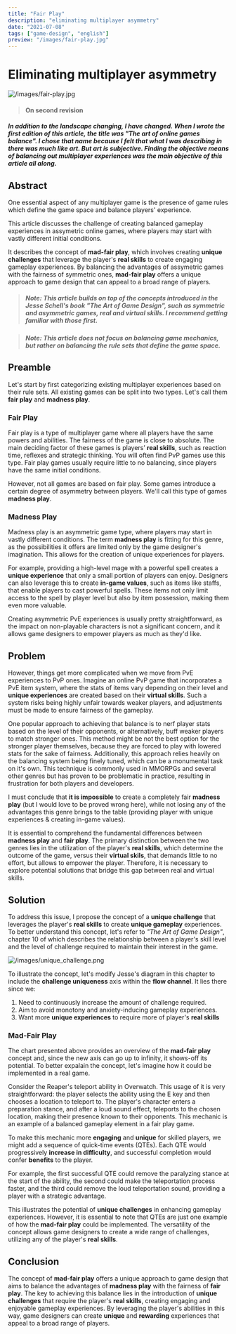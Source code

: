 ```yaml
---
title: "Fair Play"
description: "eliminating multiplayer asymmetry"
date: "2021-07-08"
tags: ["game-design", "english"]
preview: "/images/fair-play.jpg"
---
```


# Eliminating multiplayer asymmetry

![/images/fair-play.jpg](/images/fair-play.jpg)

> #### On second revision 
##### In addition to the landscape changing, I have changed. When I wrote the first edition of this article, the title was "The art of online games balance". I chose that name because I felt that what I was describing in there was much like art. But art is subjective. Finding the objective means of balancing out multiplayer experiences was the main objective of this article all along.

## Abstract
One essential aspect of any multiplayer game is the presence of game rules which define the game space and balance players' experience. 

This article discusses the challenge of creating balanced gameplay experiences in assymetric online games, where players may start with vastly different initial conditions. 

It describes the concept of **mad-fair play**, which involves creating **unique challenges** that leverage the player's **real skills** to create engaging gameplay experiences. By balancing the advantages of assymetric games with the fairness of symmetric ones, **mad-fair play** offers a unique approach to game design that can appeal to a broad range of players.

> ##### Note: This article builds on top of the concepts introduced in the Jesse Schell's book _"The Art of Game Design"_, such as **symmetric** and **asymmetric** games, **real** and **virtual** skills. I recommend getting familiar with those first.

<div>

> ##### Note: This article does not focus on balancing game mechanics, but rather on balancing the rule sets that define the game space.

## Preamble
Let's start by first categorizing existing multiplayer experiences based on their rule sets. All existing games can be split into two types.  Let's call them **fair play** and **madness play**.

### Fair Play
Fair play is a type of multiplayer game where all players have the same powers and abilities. The fairness of the game is close to absolute. The main deciding factor of these games is players’ **real skills**, such as reaction time, reflexes and strategic thinking. You will often find PvP games use this type. Fair play games usually require little to no balancing, since players have the same initial conditions.

However, not all games are based on fair play. Some games introduce a certain degree of asymmetry between players. We'll call this type of games **madness play**.

### Madness Play
Madness play is an asymmetric game type, where players may start in vastly different conditions. The term **madness play** is fitting for this genre, as the possibilities it offers are limited only by the game designer's imagination. This allows for the creation of unique experiences for players. 

For example, providing a high-level mage with a powerful spell creates a **unique experience** that only a small portion of players can enjoy. Designers can also leverage this to create **in-game values**, such as items like staffs, that enable players to cast powerful spells. These items not only limit access to the spell by player level but also by item possession, making them even more valuable. 

Creating asymmetric PvE experiences is usually pretty straightforward, as the impact on non-playable characters is not a significant concern, and it allows game designers to empower players as much as they'd like.

## Problem
However, things get more complicated when we move from PvE experiences to PvP ones. Imagine an online PvP game that incorporates a PvE item system, where the stats of items vary depending on their level and **unique experiences** are created based on their **virtual skills**. Such a system risks being highly unfair towards weaker players, and adjustments must be made to ensure fairness of the gameplay.

One popular approach to achieving that balance is to nerf player stats based on the level of their opponents, or alternatively, buff weaker players to match stronger ones. This method might be not the best option for the stronger player themselves, because they are forced to play with lowered stats for the sake of fairness. Additionally, this approach relies heavily on the balancing system being finely tuned, which can be a monumental task on it's own. This technique is commonly used in MMORPGs and several other genres but has proven to be problematic in practice, resulting in frustration for both players and developers.

I must conclude that **it is impossible** to create a completely fair **madness play** (but I would love to be proved wrong here), while not losing any of the advantages this genre brings to the table (providing player with unique experiences & creating in-game values).

It is essential to comprehend the fundamental differences between **madness play** and **fair play**. The primary distinction between the two genres lies in the utilization of the player's **real skills**, which determine the outcome of the game, versus their **virtual skils**, that demands little to no effort, but allows to empower the player. Therefore, it is necessary to explore potential solutions that bridge this gap between real and virtual skills.

## Solution
To address this issue, I propose the concept of a **unique challenge** that leverages the player's **real skills** to create **unique gameplay** experiences. To better understand this concept, let's refer to _"The Art of Game Design"_, chapter 10 of which describes the relationship between a player's skill level and the level of challenge required to maintain their interest in the game.

![/images/unique_challenge.png](/images/unique_challenge.png)

To illustrate the concept, let's modify Jesse's diagram in this chapter to include the **challenge uniqueness** axis within the **flow channel**. It lies there since we: 
1. Need to continuously increase the amount of challenge required.
2. Aim to avoid monotony and anxiety-inducing gameplay experiences.
3. Want more **unique experiences** to require more of player's **real skills**

### Mad-Fair Play
The chart presented above provides an overview of the **mad-fair play** concept and, since the new axis can go up to infinity, it shows-off its potential. To better expalain the concept, let's imagine how it could be implemented in a real game.

Consider the Reaper's teleport ability in Overwatch. This usage of it is very straightforward: the player selects the ability using the E key and then chooses a location to teleport to. The player's character enters a preparation stance, and after a loud sound effect, teleports to the chosen location, making their presence known to their opponents. This mechanic is an example of a balanced gameplay element in a fair play game.

To make this mechanic more **engaging** and **unique** for skilled players, we might add a sequence of quick-time events (QTEs). Each QTE would progressively **increase in difficulty**, and successful completion would confer **benefits** to the player. 

For example, the first successful QTE could remove the paralyzing stance at the start of the ability, the second could make the teleportation process faster, and the third could remove the loud teleportation sound, providing a player with a strategic advantage.

This illustrates the potential of **unique challenges** in enhancing gameplay experiences. However, it is essential to note that QTEs are just one example of how the **mad-fair play** could be implemented. The versatility of the concept allows game designers to create a wide range of challenges, utilizing any of the player's **real skills**.

## Conclusion
The concept of **mad-fair play** offers a unique approach to game design that aims to balance the advantages of **madness play** with the fairness of **fair play**. The key to achieving this balance lies in the introduction of **unique challenges** that require the player's **real skills**, creating engaging and enjoyable gameplay experiences. By leveraging the player's abilities in this way, game designers can create **unique** and **rewarding** experiences that appeal to a broad range of players.